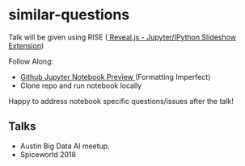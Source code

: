 # similar-questions
Talk will be given using RISE (<a href="https://github.com/damianavila/RISE"> Reveal.js - Jupyter/IPython Slideshow Extension</a>)

Follow Along:
- <a href="https://github.com/nataliedurgin/similar-questions/blob/master/Big_Data_AI_Meetup_20180613.ipynb"> Github Jupyter Notebook Preview </a> (Formatting Imperfect)
- Clone repo and run notebook locally 

Happy to address notebook specific questions/issues after the talk!

## Talks 
* Austin Big Data AI meetup. 
* Spiceworld 2018

